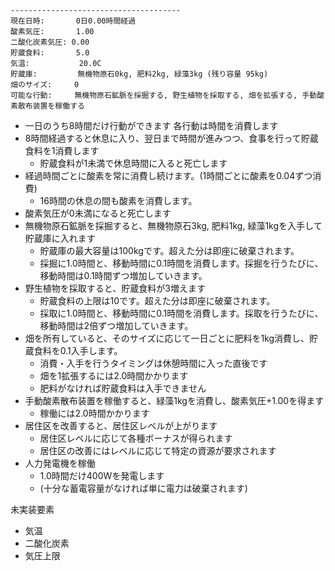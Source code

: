 ```
--------------------------------------
現在日時:       0日0.00時間経過
酸素気圧:       1.00
二酸化炭素気圧: 0.00
貯蔵食料:       5.0
気温:           20.0C
貯蔵庫:         無機物原石0kg, 肥料2kg, 緑藻3kg (残り容量 95kg)
畑のサイズ:     0
可能な行動:     無機物原石鉱脈を採掘する, 野生植物を採取する, 畑を拡張する, 手動酸素散布装置を稼働する
```

* 一日のうち8時間だけ行動ができます 各行動は時間を消費します
* 8時間経過すると休息に入り、翌日まで時間が進みつつ、食事を行って貯蔵食料を1消費します
    * 貯蔵食料が1未満で休息時間に入ると死亡します
* 経過時間ごとに酸素を常に消費し続けます。(1時間ごとに酸素を0.04ずつ消費)
    * 16時間の休息の間も酸素を消費します。
* 酸素気圧が0未満になると死亡します
* 無機物原石鉱脈を採掘すると、無機物原石3kg, 肥料1kg, 緑藻1kgを入手して貯蔵庫に入れます
    * 貯蔵庫の最大容量は100kgです。超えた分は即座に破棄されます。
    * 採掘に1.0時間と、移動時間に0.1時間を消費します。採掘を行うたびに、移動時間は0.1時間ずつ増加していきます。
* 野生植物を採取すると、貯蔵食料が3増えます
    * 貯蔵食料の上限は10です。超えた分は即座に破棄されます。
    * 採取に1.0時間と、移動時間に0.1時間を消費します。採取を行うたびに、移動時間は2倍ずつ増加していきます。
* 畑を所有していると、そのサイズに応じて一日ごとに肥料を1kg消費し、貯蔵食料を0.1入手します。
    * 消費・入手を行うタイミングは休憩時間に入った直後です
    * 畑を1拡張するには2.0時間かかります
    * 肥料がなければ貯蔵食料は入手できません
* 手動酸素散布装置を稼働すると、緑藻1kgを消費し、酸素気圧+1.00を得ます
    * 稼働には2.0時間かかります
* 居住区を改善すると、居住区レベルが上がります
    * 居住区レベルに応じて各種ボーナスが得られます
    * 居住区の改善にはレベルに応じて特定の資源が要求されます
* 人力発電機を稼働
    * 1.0時間だけ400Wを発電します
    * (十分な蓄電容量がなければ単に電力は破棄されます)

未実装要素
* 気温
* 二酸化炭素
* 気圧上限
